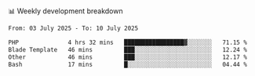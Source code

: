 📊 Weekly development breakdown
<!--START_SECTION:waka-->

```txt
From: 03 July 2025 - To: 10 July 2025

PHP              4 hrs 32 mins   █████████████████▓░░░░░░░   71.15 %
Blade Template   46 mins         ███░░░░░░░░░░░░░░░░░░░░░░   12.24 %
Other            46 mins         ███░░░░░░░░░░░░░░░░░░░░░░   12.17 %
Bash             17 mins         █░░░░░░░░░░░░░░░░░░░░░░░░   04.44 %
```

<!--END_SECTION:waka-->
